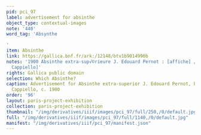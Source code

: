 ```yaml
---
pid: pci_97
label: advertisement for absinthe
object_type: contextual-images
note: '440'
word_tag: 'Absynthe

'
item: Absinthe
link: https://gallica.bnf.fr/ark:/12148/btv1b9014990b
notes: '1900 Absinthe extra-sup√©rieure J. Edouard Pernot : [affiche] / [Leonetto
  Cappiello]'
rights: Gallica public domain
selection: Which Absinthe?
caption: Advertisement for Absinthe extra-superior J. Edouard Pernot, by Leonetto
  Cappiello, c. 1900
order: '96'
layout: paris-project-exhibition
collection: paris-project-exhibition
thumbnail: "/img/derivatives/iiif/images/pci_97/full/250,/0/default.jpg"
full: "/img/derivatives/iiif/images/pci_97/full/1140,/0/default.jpg"
manifest: "/img/derivatives/iiif/pci_97/manifest.json"
---
```


